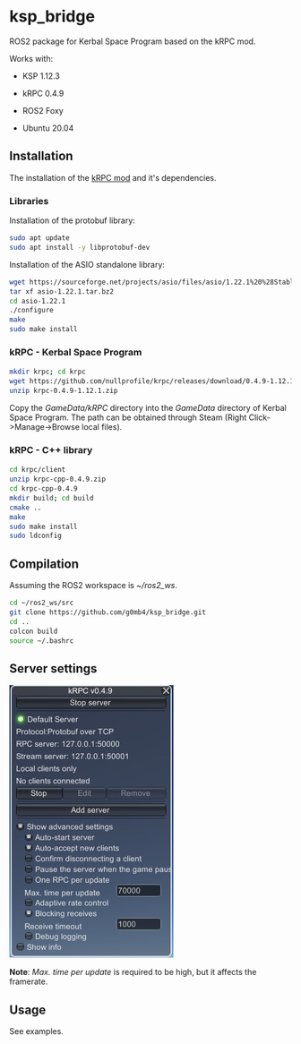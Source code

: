 # ksp_bridge

ROS2 package for Kerbal Space Program based on the kRPC mod.

Works with:  

+ KSP 1.12.3

+ kRPC 0.4.9

+ ROS2 Foxy

+ Ubuntu 20.04

## Installation

The installation of the [kRPC mod](https://github.com/nullprofile/krpc) and it's dependencies.

### Libraries

Installation of the protobuf library:

```bash
sudo apt update
sudo apt install -y libprotobuf-dev
```

Installation of the ASIO standalone library:

```bash
wget https://sourceforge.net/projects/asio/files/asio/1.22.1%20%28Stable%29/asio-1.22.1.tar.bz2
tar xf asio-1.22.1.tar.bz2
cd asio-1.22.1
./configure
make
sudo make install
```

### kRPC - Kerbal Space Program

```bash
mkdir krpc; cd krpc
wget https://github.com/nullprofile/krpc/releases/download/0.4.9-1.12.1/krpc-0.4.9-1.12.1.zip
unzip krpc-0.4.9-1.12.1.zip
```

Copy the *GameData/kRPC* directory into the *GameData* directory of Kerbal Space Program.
The path can be obtained through Steam (Right Click->Manage->Browse local files).

### kRPC - C++ library

```bash
cd krpc/client
unzip krpc-cpp-0.4.9.zip
cd krpc-cpp-0.4.9
mkdir build; cd build
cmake ..
make
sudo make install
sudo ldconfig
```

## Compilation

Assuming the ROS2 workspace is *~/ros2_ws*.

```bash
cd ~/ros2_ws/src
git clone https://github.com/g0mb4/ksp_bridge.git
cd ..
colcon build
source ~/.bashrc
```

## Server settings

![up_and_down_assembly](doc/img/server_settings.jpg)

**Note**: *Max. time per update* is required to be high, but it affects the framerate.

## Usage

See examples.
